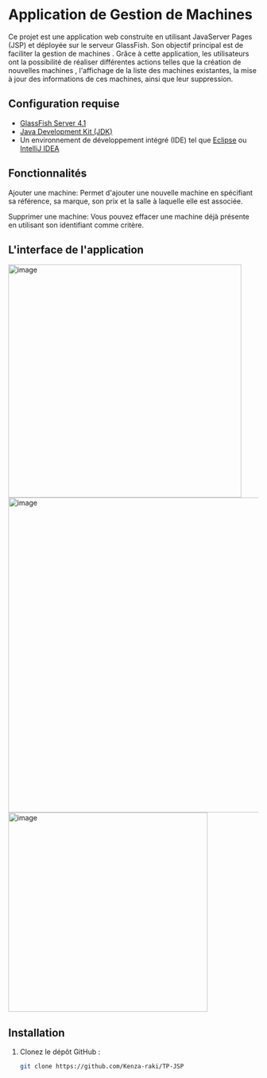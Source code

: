 # Application de Gestion de Machines 

Ce projet est une application web construite en utilisant JavaServer Pages (JSP) et déployée sur le serveur GlassFish. Son objectif principal est de faciliter la gestion de machines . Grâce à cette application, les utilisateurs ont la possibilité de réaliser différentes actions telles que la création de nouvelles machines , l'affichage de la liste des machines existantes, la mise à jour des informations de ces machines, ainsi que leur suppression.

## Configuration requise

- [GlassFish Server 4.1](https://javaee.github.io/glassfish/)
- [Java Development Kit (JDK)](https://www.oracle.com/java/technologies/javase-downloads.html)
- Un environnement de développement intégré (IDE) tel que [Eclipse](https://www.eclipse.org/downloads/) ou [IntelliJ IDEA](https://www.jetbrains.com/idea/download/)

## Fonctionnalités

Ajouter une machine: Permet d'ajouter une nouvelle machine en spécifiant sa référence, sa marque, son prix et la salle à laquelle elle est associée.

Supprimer une machine: Vous pouvez effacer une machine déjà présente en utilisant son identifiant comme critère.



## L'interface de l'application

<img width="469" alt="image" src="https://github.com/Kenza-raki/TP-JSP/assets/116951093/c5ee5d00-16dd-46e8-8d49-dfefb692dcc2">


<img width="634" alt="image" src="https://github.com/Kenza-raki/TP-JSP/assets/116951093/b3bc79d8-6490-4780-8ecb-6995ad227d2a">


<img width="401" alt="image" src="https://github.com/Kenza-raki/TP-JSP/assets/116951093/61aecf3f-f109-48f4-8db4-94786dbebf6e">










## Installation

1. Clonez le dépôt GitHub :

   ```bash
   git clone https://github.com/Kenza-raki/TP-JSP 
